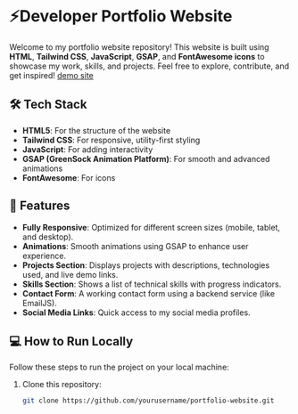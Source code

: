 # ⚡Developer Portfolio Website

Welcome to my portfolio website repository! This website is built using **HTML**, **Tailwind CSS**, **JavaScript**, **GSAP**, and **FontAwesome icons** to showcase my work, skills, and projects. Feel free to explore, contribute, and get inspired!
[demo site]('./images/demo.gif')

## 🛠️ Tech Stack

- **HTML5**: For the structure of the website
- **Tailwind CSS**: For responsive, utility-first styling
- **JavaScript**: For adding interactivity
- **GSAP (GreenSock Animation Platform)**: For smooth and advanced animations
- **FontAwesome**: For icons

## 🚀 Features

- **Fully Responsive**: Optimized for different screen sizes (mobile, tablet, and desktop).
- **Animations**: Smooth animations using GSAP to enhance user experience.
- **Projects Section**: Displays projects with descriptions, technologies used, and live demo links.
- **Skills Section**: Shows a list of technical skills with progress indicators.
- **Contact Form**: A working contact form using a backend service (like EmailJS).
- **Social Media Links**: Quick access to my social media profiles.



## 💻 How to Run Locally

Follow these steps to run the project on your local machine:

1. Clone this repository:
   ```bash
   git clone https://github.com/yourusername/portfolio-website.git


